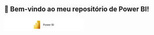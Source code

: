 ## 👋 Bem-vindo ao meu repositório de Power BI!
<p align="left">
  <img src="Assets/PowerBI.jpg" alt="Power BI Logo" width="50%"/>
</p>
